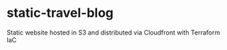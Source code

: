 # static-travel-blog
Static website hosted in S3 and distributed via Cloudfront with Terraform IaC 

